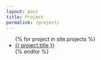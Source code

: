 ```yaml
---
layout: post
title: Project
permalink: /project/
---
```


<ul>
{% for project in site.projects %}
	<li><a href="{{ project.url }}">{{ project.title }}</a></li>
{% endfor %}
</ul>